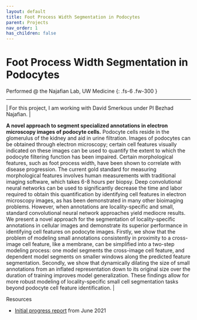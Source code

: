 ```yaml
---
layout: default
title: Foot Process Width Segmentation in Podocytes
parent: Projects
nav_order: 1
has_children: false
---
```


# Foot Process Width Segmentation in Podocytes

Performed @ the Najafian Lab, UW Medicine
{: .fs-6 .fw-300 }

---

| For this project, I am working with David Smerkous under PI Bezhad Najafian. |

**A novel approach to segment specialized annotations in electron microscopy images of podocyte cells.**
Podocyte cells reside in the glomerulus of the kidney and aid in urine filtration. Images of podocytes can be obtained through electron microscopy; certain cell features visually indicated on these images can be used to quantify the extent to which the podocyte filtering function has been impaired. Certain morphological features, such as foot process width, have been shown to correlate with disease progression. The current gold standard for measuring morphological features involves human measurements with traditional imaging software, which takes 6-8 hours per biopsy. Deep convolutional neural networks can be used to significantly decrease the time and labor required to obtain this quantification by identifying cell features in electron microscopy images, as has been demonstrated in many other bioimaging problems. However, when annotations are locality-specific and small, standard convolutional neural network approaches yield mediocre results. We present a novel approach for the segmentation of locality-specific annotations in cellular images and demonstrate its superior performance in identifying cell features on podocyte images. Firstly, we show that the problem of modeling small annotations consistently in proximity to a cross-image cell feature, like a membrane, can be simplified into a two-step modeling process: one model segments the cross-image cell feature, and dependent model segments on smaller windows along the predicted feature segmentation. Secondly, we show that dynamically dilating the size of small annotations from an inflated representation down to its original size over the duration of training improves model generalization. These findings allow for more robust modeling of locality-specific small cell segmentation tasks beyond podocyte cell feature identification. |

Resources

- [Initial progress report](https://andre-ye.github.io/files/najafian/Custom_Distance_Loss_Report.pdf) from June 2021
